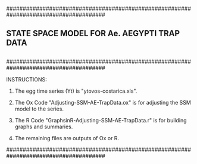 
######################################################################################
##
##                 STATE SPACE MODEL FOR Ae. AEGYPTI TRAP DATA
##
######################################################################################

INSTRUCTIONS:

1) The egg time series (Yt) is "ytovos-costarica.xls".

2) The Ox Code "Adjusting-SSM-AE-TrapData.ox" is for adjusting the SSM model 
to the series.

3) The R Code "GraphsinR-Adjusting-SSM-AE-TrapData.r" is for building graphs and summaries.

4) The remaining files are outputs of Ox or R.

######################################################################################



